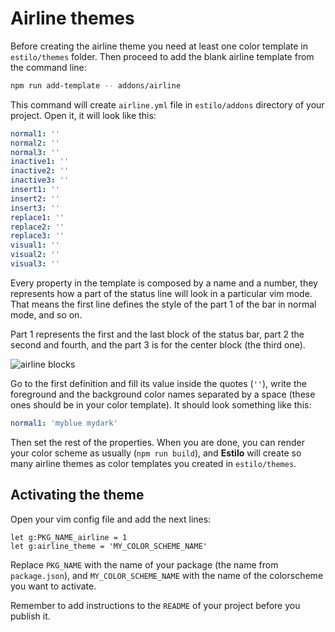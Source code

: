 # Airline themes

Before creating the airline theme you need at least one color template in `estilo/themes` folder. Then proceed to add the blank airline template from the command line:

```sh
npm run add-template -- addons/airline
```

This command will create `airline.yml` file in `estilo/addons` directory of your project. Open it, it will look like this:

```yml
normal1: ''
normal2: ''
normal3: ''
inactive1: ''
inactive2: ''
inactive3: ''
insert1: ''
insert2: ''
insert3: ''
replace1: ''
replace2: ''
replace3: ''
visual1: ''
visual2: ''
visual3: ''
```

Every property in the template is composed by a name and a number, they represents how a part of the status line will look in a particular vim mode. That means the first line defines the style of the part 1 of the bar in normal mode, and so on.

Part 1 represents the first and the last block of the status bar, part 2 the second and fourth, and the part 3 is for the center block (the third one).

![airline blocks](https://cloud.githubusercontent.com/assets/829859/16402004/55f3682c-3ce9-11e6-8bd9-eaafbaaccb2e.png)

Go to the first definition and fill its value inside the quotes (`''`), write the foreground and the background color names separated by a space (these ones should be in your color template). It should look something like this:

```yml
normal1: 'myblue mydark'
```

Then set the rest of the properties. When you are done, you can render your color scheme as usually (`npm run build`), and **Estilo** will create so many airline themes as color templates you created in `estilo/themes`.

## Activating the theme

Open your vim config file and add the next lines:

```viml
let g:PKG_NAME_airline = 1
let g:airline_theme = 'MY_COLOR_SCHEME_NAME'
```

Replace `PKG_NAME` with the name of your package (the name from `package.json`), and `MY_COLOR_SCHEME_NAME` with the name of the colorscheme you want to activate.

Remember to add instructions to the `README` of your project before you publish it.
